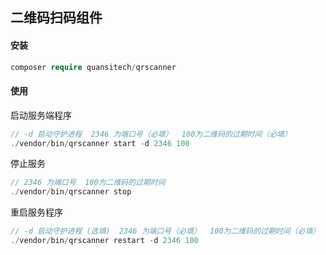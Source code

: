 ## 二维码扫码组件

#### 安装

```php
composer require quansitech/qrscanner
```

#### 使用
启动服务端程序
```php
// -d 启动守护进程  2346 为端口号（必填）  100为二维码的过期时间（必填）
./vendor/bin/qrscanner start -d 2346 100  
```

停止服务
```php
// 2346 为端口号  100为二维码的过期时间
./vendor/bin/qrscanner stop
```

重启服务程序
```php
// -d 启动守护进程 (选填)  2346 为端口号（必填）  100为二维码的过期时间（必填）
./vendor/bin/qrscanner restart -d 2346 100  
```
